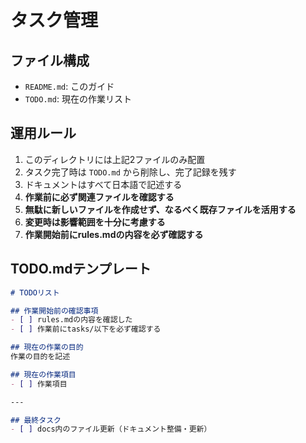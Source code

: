 # タスク管理

## ファイル構成
- `README.md`: このガイド
- `TODO.md`: 現在の作業リスト

## 運用ルール
1. このディレクトリには上記2ファイルのみ配置
2. タスク完了時は `TODO.md` から削除し、完了記録を残す
3. ドキュメントはすべて日本語で記述する
4. **作業前に必ず関連ファイルを確認する**
5. **無駄に新しいファイルを作成せず、なるべく既存ファイルを活用する**
6. **変更時は影響範囲を十分に考慮する**
7. **作業開始前にrules.mdの内容を必ず確認する**

## TODO.mdテンプレート
```markdown
# TODOリスト

## 作業開始前の確認事項
- [ ] rules.mdの内容を確認した
- [ ] 作業前にtasks/以下を必ず確認する

## 現在の作業の目的
作業の目的を記述

## 現在の作業項目
- [ ] 作業項目

---

## 最終タスク
- [ ] docs内のファイル更新（ドキュメント整備・更新）
```
